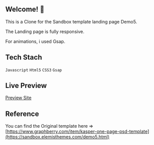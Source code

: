 ## Welcome! 👋
This is a Clone for the Sandbox template landing page Demo5.

The Landing page is fully responsive.

For animations, i used Gsap.

## Tech Stach
`Javascript`
`Html5`
`CSS3`
`Gsap`

## Live Preview

[Preview Site](https://samia13.github.io/sanbox-landing-page/)

## Reference

You can find the Original template here => 
[https://www.graphberry.com/item/kasper-one-page-psd-template](https://sandbox.elemisthemes.com/demo5.html)
